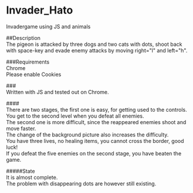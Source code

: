 # Invader_Hato
Invadergame using JS and animals

##Description<br>
The pigeon is attacked by three dogs and two cats with dots, 
shoot back with space-key and evade enemy attacks by moving right="l" and left="h".

###Requirements<br>
Chrome<br>
Please enable Cookies <br>

###<br>Written with JS and tested out on Chrome.


####<br>There are two stages, the first one is easy, for getting used to the controls.<br>
You get to the second level when you defeat all enemies.<br>
The second one is more difficult, since the reappeared enemies shoot and move faster.<br>
The change of the background picture also increases the difficulty.<br>
You have three lives, no healing items, you cannot cross the border, good luck!<br>
If you defeat the five enemies on the second stage, you have beaten the game.<br>

#####State<br>
It is almost complete.<br>
The problem with disappearing dots are however still existing.

